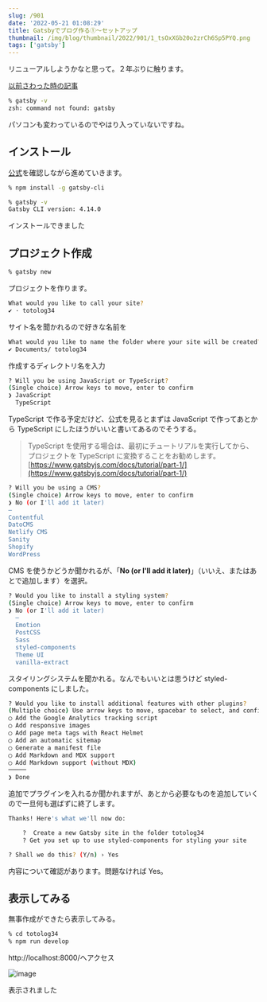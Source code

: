 ```yaml
---
slug: /901
date: '2022-05-21 01:08:29'
title: Gatsbyでブログ作る①〜セットアップ
thumbnail: /img/blog/thumbnail/2022/901/1_tsOxXGb20o2zrCh6Sp5PYQ.png
tags: ['gatsby']
---
```

リニューアルしようかなと思って。２年ぶりに触ります。

[以前さわった時の記事](https://totolog34.com/225/)

```sh
% gatsby -v
zsh: command not found: gatsby
```

パソコンも変わっているのでやはり入っていないですね。

## インストール

[公式](https://www.gatsbyjs.com/docs/tutorial/part-1/)を確認しながら進めていきます。

```sh
% npm install -g gatsby-cli
```

```sh
% gatsby -v
Gatsby CLI version: 4.14.0
```

インストールできました

## プロジェクト作成

```sh
% gatsby new
```

プロジェクトを作ります。

```sh
What would you like to call your site?
✔ · totolog34
```

サイト名を聞かれるので好きな名前を

```sh
What would you like to name the folder where your site will be created?
✔ Documents/ totolog34
```

作成するディレクトリ名を入力

```sh
? Will you be using JavaScript or TypeScript?
(Single choice) Arrow keys to move, enter to confirm
❯ JavaScript
  TypeScript
```

TypeScript で作る予定だけど、公式を見るとまずは JavaScript で作ってあとから TypeScript にしたほうがいいと書いてあるのでそうする。

> TypeScript を使用する場合は、最初にチュートリアルを実行してから、プロジェクトを TypeScript に変換することをお勧めします。[https://www.gatsbyjs.com/docs/tutorial/part-1/](https://www.gatsbyjs.com/docs/tutorial/part-1/)

```sh
? Will you be using a CMS?
(Single choice) Arrow keys to move, enter to confirm
❯ No (or I'll add it later)
–
Contentful
DatoCMS
Netlify CMS
Sanity
Shopify
WordPress
```

CMS を使うかどうか聞かれるが、「**No (or I'll add it later)**」（いいえ、またはあとで追加します）を選択。

```sh
? Would you like to install a styling system?
(Single choice) Arrow keys to move, enter to confirm
❯ No (or I'll add it later)
  –
  Emotion
  PostCSS
  Sass
  styled-components
  Theme UI
  vanilla-extract
```

スタイリングシステムを聞かれる。なんでもいいとは思うけど styled-components にしました。

```sh
? Would you like to install additional features with other plugins?
(Multiple choice) Use arrow keys to move, spacebar to select, and confirm with an enter on "Done"
◯ Add the Google Analytics tracking script
◯ Add responsive images
◯ Add page meta tags with React Helmet
◯ Add an automatic sitemap
◯ Generate a manifest file
◯ Add Markdown and MDX support
◯ Add Markdown support (without MDX)
─────
❯ Done
```

追加でプラグインを入れるか聞かれますが、あとから必要なものを追加していくので一旦何も選ばずに終了します。

```sh
Thanks! Here's what we'll now do:

    ?  Create a new Gatsby site in the folder totolog34
    ? Get you set up to use styled-components for styling your site

? Shall we do this? (Y/n) › Yes
```

内容について確認があります。問題なければ Yes。

## 表示してみる

無事作成ができたら表示してみる。

```sh
% cd totolog34
% npm run develop
```

http\://localhost:8000/へアクセス

![image](../../../../images/2022/05/2022-05-21-1.07.23.png)

表示されました
